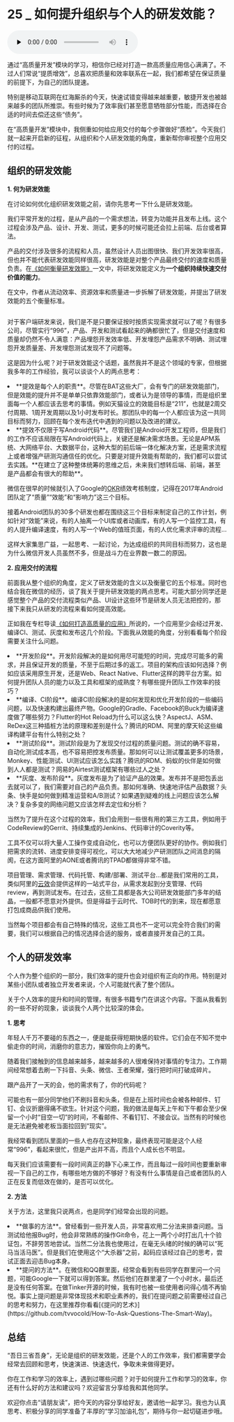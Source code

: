 # 25 _ 如何提升组织与个人的研发效能？

<audio id="audio" title="25 | 如何提升组织与个人的研发效能？" controls="" preload="none"><source id="mp3" src="https://static001.geekbang.org/resource/audio/a2/cb/a28b668c52d9f64d29cfa82f362804cb.mp3"></audio>

通过“高质量开发”模块的学习，相信你已经对打造一款高质量应用信心满满了。不过人们常说“提质增效”，总喜欢把质量和效率联系在一起，我们都希望在保证质量的前提下，为自己的团队提速。

特别是移动互联网在红海厮杀的今天，快速试错变得越来越重要，敏捷开发也被越来越多的团队所推崇。有些时候为了效率我们甚至愿意牺牲部分性能，而选择在合适的时间去偿还这些“债务”。

在“高质量开发”模块中，我侧重如何给应用交付的每个步骤做好“质检”。今天我们就一起来开启新的征程，从组织和个人研发效能的角度，重新帮你审视整个应用交付的过程。

## 组织的研发效能

**1. 何为研发效能**

在讨论如何优化组织研发效能之前，请你先思考一下什么是研发效能。

我们平常开发的过程，是从产品的一个需求想法，转变为功能并且发布上线。这个过程会涉及产品、设计、开发、测试，更多的时候可能还会拉上前端、后台或者算法。

产品的交付涉及很多的流程和人员，虽然设计人员出图很快、我们开发效率很高，但也并不能代表研发效能同样很高，研发效能是对整个产品最终交付的速度和质量负责。在[《如何衡量研发效能》](https://mp.weixin.qq.com/s/vfhqRxLnHJz_ii2zhXofuA)一文中，将研发效能定义为**一个组织持续快速交付价值的能力**。

在文中，作者从流动效率、资源效率和质量进一步拆解了研发效能，并提出了研发效能的五个衡量标准。

<img src="https://static001.geekbang.org/resource/image/8a/4b/8aee56bf643584c04582fb09a98c3c4b.png" alt="">

对于客户端研发来说，我们是不是只要保证按时按质实现需求就可以了呢？有很多公司，尽管实行“996”，产品、开发和测试看起来的确都很忙了，但是交付速度和质量却仍然不令人满意：产品埋怨开发效率低、开发埋怨产品需求不明确、测试埋怨开发质量差、开发埋怨测试发现不了问题等。

这是因为什么呢？对于研发效能这个话题，虽然我并不是这个领域的专家，但根据我多年的工作经验，我可以谈谈个人的两点思考：

<li>
**提效是每个人的职责**。尽管在BAT这些大厂，会有专门的研发效能部门，但是效能的提升并不是单单只依靠效能部门，或者认为是领导的事情，而是组织里面每一个人都应该去思考的事情。例如天猫设立的效能目标是“211”，也就是2周交付周期、1周开发周期以及1小时发布时长。那团队中的每一个人都应该为这一共同目标而努力，回顾在每个发布迭代中遇到的问题以及改进的建议。
</li>
<li>
**提效不仅限于写Android代码**。尽管我们是Android开发工程师，但是我们的工作不应该局限在写Android代码上，关键还是解决需求场景。无论是APM系统、大网络平台、大数据平台，这种大型的前后端一体化解决方案，还是需求流程上或者增强产研测沟通信任的优化。只要是对提升效能有帮助的，我们都可以尝试去实践。**在建立了这种整体统筹的思维之后，未来我们想转后端、前端，甚至是产品都会有很大的帮助**。
</li>

微信在很早的时候就引入了Google的[OKR](https://www.zhihu.com/question/22471467)绩效考核制度，记得在2017年Android团队定了“质量”“效能”和“影响力”这三个目标。

接着Android团队的30多个研发也都在围绕这三个目标来制定自己的工作计划，例如针对“效能”来说，有的人抽离一个UI库或者动画库，有的人写一个监控工具，有的人提升编译速度，有的人写一个Web的值班页面，有的人优化需求评审的流程…

这样大家集思广益，一起思考、一起讨论，为达成组织的共同目标而努力，这也是为什么微信开发人员虽然不多，但是战斗力在业界数一数二的原因。

**2. 应用交付的流程**

前面我从整个组织的角度，定义了研发效能的含义以及衡量它的五个标准。同时也结合我在微信的经历，谈了我关于提升研发效能的两点思考。可能大部分同学还是感觉整个产品的交付流程类似产品、UI设计这些环节是研发人员无法把控的，那接下来我只从研发的流程来看如何提高效能。

正如我在专栏导读[《如何打造高质量的应用》](https://time.geekbang.org/column/article/70250)所说的，一个应用至少会经过开发、编译CI、测试、灰度和发布这几个阶段。下面我从效能的角度，分别看看每个阶段需要关注什么问题。

<img src="https://static001.geekbang.org/resource/image/de/bf/de7478cd66a44d2807e1c89a3a26bbbf.jpg" alt="">

<li>
**开发阶段**。开发阶段解决的是如何用尽可能短的时间，完成尽可能多的需求，并且保证开发的质量，不至于后期过多的返工。项目的架构应该如何选择？例如应该采用原生开发，还是Web、React  Native、Flutter这样的跨平台方案。如何提升团队人员的能力以及工具和框架的成熟度？有哪些提升团队工作效率的技巧？
</li>
<li>
**编译、CI阶段**。编译CI阶段解决的是如何发现和优化开发阶段的一些编码问题，以及快速构建出最终产物。Google的Gradle、Facebook的Buck为编译速度做了哪些努力？Flutter的Hot Reload为什么可以这么快？AspectJ、ASM、ReDex这三种插桩方法的原理和差别是什么？腾讯的RDM、阿里的摩天轮这些编译构建平台有什么特别之处？
</li>
<li>
**测试阶段**。测试阶段是为了发现交付过程的质量问题。测试的确不容易，自动化测试成本高，也不容易把控发布质量。那如何可以让测试覆盖更多的场景，Monkey、性能测试、UI测试应该怎么实践？腾讯的RDM、蚂蚁的伙伴是如何做到人人都是测试？网易的Airtest测试框架有哪些过人之处？
</li>
<li>
**灰度、发布阶段**。灰度发布是为了验证产品的效果。发布并不是把包丢出去就可以了，我们需要对自己的产品负责。那如何准确、快速地评估产品数据？头条、快手是如何做到精准运营和A/B测试？如果遇到疑难的线上问题应该怎么解决？复杂多变的网络问题又应该怎样去定位和分析？
</li>

当然为了提升在这个过程的效率，我们会用到一些很有用的第三方工具，例如用于CodeReview的Gerrit、持续集成的Jenkins、代码审计的Coverity等。

工具不仅可以将大量人工操作变成自动化，也可以方便团队更好的协作。例如我们把需求的流转、进度安排变得可视化，可以大大地减少产研测团队之间消息的隔阂，在这方面阿里的AONE或者腾讯的TPAD都做得非常不错。

项目管理、需求管理、代码托管、构建/部署、测试平台…都是我们常用的工具，类似阿里的[云效](http://cn.aliyun.com/product/yunxiao)会提供这样的一站式平台，从需求发起到分支管理、代码review，再到测试发布。在过去，这些工具都是各大公司研发效能部门多年的结晶，一般都不愿意对外提供。但是得益于云时代、TOB时代的到来，现在都愿意打包成商品供我们使用。

当然每个项目都会有自己特殊的情况，这些工具也不一定可以完全符合我们的需要，我们可以根据自己的情况选择合适的服务，或者直接开发自己的工具。

## 个人的研发效率

个人作为整个组织的一部分，我们效率的提升也会对组织有正向的作用。特别是对某些小团队或者独立开发者来说，个人可能就代表了整个团队。

关于个人效率的提升和时间的管理，有很多书籍专门在讲这个内容。下面从我看到的一些不好的现象，谈谈我个人两个比较深的体会。

**1. 思考**

> 
年轻人千万不要碰的东西之一，便是能获得短期快感的软件。它们会在不知不觉中偷走你的时间，消磨你的意志力，摧毁你向上的勇气。


随着我们接触到的信息越来越多，越来越多的人很难保持对事情的专注力。工作期间经常想着去刷一下抖音、头条、微信、王者荣耀，强行把时间打破成碎片。

> 
跟产品开了一天的会，他的需求有了，你的代码呢？


可能也有一部分同学他们不刷抖音和头条，但是在上班时间也会被各种邮件、钉钉、会议折磨得痛不欲生。针对这个问题，我的做法是每天上午和下午都会至少保留一个小时“目空一切”的时间，不看邮件、不看钉钉、不接会议。当然有的时候也是无法避免被老板当面拉回到“现实”。

我经常看到团队里面的一些人也存在这种现象，最终表现可能是这个人经常“996”，看起来很忙，但是产出并不高，而且个人成长也不明显。

每天我们应该需要有一段时间真正的静下心来工作，而且每过一段时间也要重新审视一下自己的工作，有哪些地方做的不够好？有没有什么事情是自己或者团队的人正在反复而低效在做的，是否可以优化。

**2. 方法**

关于方法，这里我只说两点，也是同学们经常会出现的问题。

<li>
**做事的方法**。曾经看到一些开发人员，非常喜欢用二分法来排查问题。当测试给他报Bug时，他会非常熟练的操作Git命令，花上一两个小时打出几十个验证包，不辞劳苦地尝试。当然二分法我也使用过，在毫无头绪的时候的确可以“死马当活马医”。但是我们在使用这个“大杀器”之前，起码应该经过自己的思考，尝试正面去迎击Bug本身。
</li>
<li>
**提问的方法**。在微信和QQ群里面，经常会看到有些同学在群里问一个问题，可能Google一下就可以得到答案。然后他们在群里灌了一个小时水，最后还是没有任何答案。在做Tinker开源的时候，我有时也被一些使用者问得心情不再愉悦。事实上提问题是非常体现技术和职业素养的，我们在提问题之前需要经过自己的思考和努力，在这里推荐你看看[《提问的艺术》](https://github.com/tvvocold/How-To-Ask-Questions-The-Smart-Way)。
</li>

## 总结

“吾日三省吾身”，无论是组织的研发效能，还是个人的工作效率，我们都需要学会经常去回顾和思考，快速演进、快速迭代，争取未来做得更好。

你在工作和学习的效率上，遇到过哪些问题？对于如何提升工作和学习的效率，你还有什么好的方法和建议吗？欢迎留言分享给我和其他同学。

欢迎你点击“请朋友读”，把今天的内容分享给好友，邀请他一起学习。我也为认真思考、积极分享的同学准备了丰厚的“学习加油礼包”，期待与你一起切磋进步哦。


